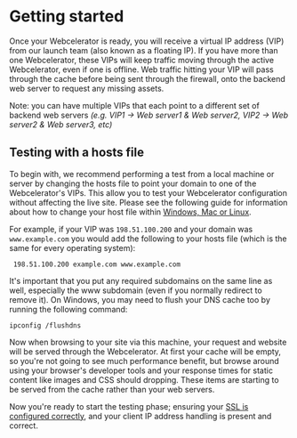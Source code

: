 # Getting started

Once your Webcelerator is ready, you will receive a virtual IP address (VIP) from our launch team (also known as a floating IP). If you have more than one Webcelerator, these VIPs will keep traffic moving through the active Webcelerator, even if one is offline. Web traffic hitting your VIP will pass through the cache before being sent through the firewall, onto the backend web server to request any missing assets.

Note: you can have multiple VIPs that each point to a different set of backend web servers *(e.g. VIP1 -> Web server1 & Web server2, VIP2 -> Web server2 & Web server3, etc)*

## Testing with a hosts file

To begin with, we recommend performing a test from a local machine or server by changing the hosts file to point your domain to one of the Webcelerator's VIPs. This allow you to test your Webcelerator configuration without affecting the live site. Please see the following guide for information about how to change your host file within [Windows, Mac or Linux](http://www.howtogeek.com/howto/27350/beginner-geek-how-to-edit-your-hosts-file/).

For example, if your VIP was `198.51.100.200` and your domain was `www.example.com` you would add the following to your hosts file (which is the same for every operating system):

```
 198.51.100.200 example.com www.example.com
```

It's important that you put any required subdomains on the same line as well, especially the www subdomain (even if you normally redirect to remove it). On Windows, you may need to flush your DNS cache too by running the following command:

```
ipconfig /flushdns
```

Now when browsing to your site via this machine, your request and website will be served through the Webcelerator. At first your cache will be empty, so you're not going to see much performance benefit, but browse around using your browser's developer tools and your response times for static content like images and CSS should dropping. These items are starting to be served from the cache rather than your web servers.

Now you're ready to start the testing phase; ensuring your [SSL is configured correctly](/webcel/ssl), and your client IP address handling is present and correct.
